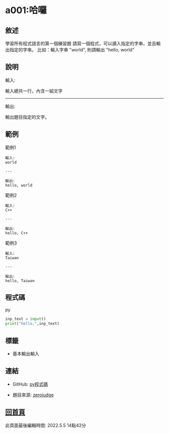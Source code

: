 # a001:哈囉

## 敘述

學習所有程式語言的第一個練習題 請寫一個程式，可以讀入指定的字串，並且輸出指定的字串。
比如：輸入字串 "world", 則請輸出 "hello, world"


## 說明

輸入:

輸入總共一行，內含一組文字

---

輸出:

輸出題目指定的文字。

## 範例
範例1

```
輸入:
world

---

輸出:
hello, world

```
範例2

```
輸入:
C++

---

輸出:
hello, C++

```
範例3

```
輸入:
Taiwan

---

輸出:
hello, Taiwan

```

## 程式碼
py

```py
inp_text = input()
print("hello,",inp_text)

```

## 標籤
- 基本輸出輸入


## 連結
- GitHub: [py程式碼](https://github.com/henryleecode23/solve_record/blob/main/zerojudge/a001/main.py)


- 題目來源: [zerojudge](https://zerojudge.tw/ShowProblem?problemid=a001)

## [回首頁](https://henryleecode23.github.io/solve_record/)

此頁面最後編輯時間: 2022.5.5 14點42分

